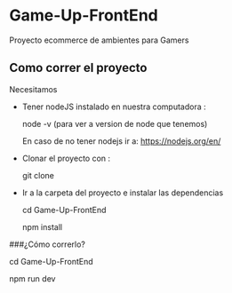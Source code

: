 # Game-Up-FrontEnd


Proyecto ecommerce de ambientes para Gamers

## Como correr el proyecto 

Necesitamos

  - Tener nodeJS instalado en nuestra computadora : 
  
    node -v  (para ver a version de node que tenemos)
    
    En caso de no tener nodejs ir a:  https://nodejs.org/en/
  
  - Clonar el proyecto con : 
  
    git clone 
    
  - Ir a la carpeta del proyecto e instalar las dependencias

    cd Game-Up-FrontEnd
    
    npm install

###¿Cómo correrlo?

   cd Game-Up-FrontEnd
   
   npm run dev 
  

